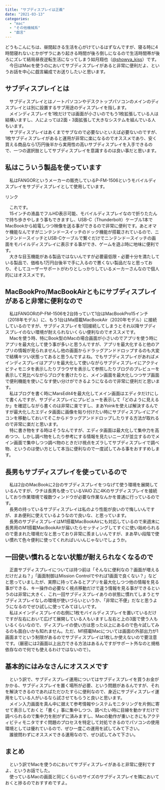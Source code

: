 ```yaml
---
title: "サブディスプレイは正義"
date: "2021-03-13"
categories: 
  - "mac"
  - "その他機械系"
  - "戯言"
---
```


どうもこんにちは、昼間起きる生活を心がけているはずなんですが、寝る時に4時間寝れないとかがザラにあり起きる時間が後ろ倒しになるので生活時間帯が後ろにズレて結局昼夜逆転生活になってしまう如月翔也（[@showya\_kiss](http://twitter.com/showya_kiss)）です。  
　今日はMacを使うのにおいてサブディスプレイがあると非常に便利だよ、というお話を中心に戯言編成でお送りしたいと思います。  

## サブディスプレイとは

　サブディスプレイとはノートパソコンやデスクトップパソコンのメインのディスプレイとは別に設置するサブ用途のディスプレイを指します。  
　メインディスプレイを1枚だけでは画面が小さいのでもう1枚拡張している人は結構いますし、人によっては2面・3面拡張して大きなシステムを組んでいる人もいます。  
　サブディスプレイはあくまでサブなので必要ないといえば必要ないのですが、1枚サブディスプレイがあると運用が非常に楽になるのでオススメであり、安く買える商品なら1万円後半から実用性の高いサブディスプレイを入手できるので、一つの選択肢としてサブディスプレイを意識するのは良い事だと思います。  

## 私はこういう製品を使っています

　私はFANGORというメーカーの販売しているP-FM-1506というモバイルディスプレイをサブディスプレイとして使用しています。  
<script type="text/javascript">(function(b,c,f,g,a,d,e){b.MoshimoAffiliateObject=a;b[a]=b[a]||function(){arguments.currentScript=c.currentScript||c.scripts[c.scripts.length-2];(b[a].q=b[a].q||[]).push(arguments)};c.getElementById(a)||(d=c.createElement(f),d.src=g,d.id=a,e=c.getElementsByTagName("body")[0],e.appendChild(d))})(window,document,"script","//dn.msmstatic.com/site/cardlink/bundle.js?20210203","msmaflink");msmaflink({"n":"FANGOR モバイルモニター 15.6インチ モバイルディスプレイ 1920*1080FHD 内蔵スピーカー スタンド付き ポータブルモニター PS4\/PS5\/switch\/Xbox\/Tv Stick\/Laptop\/スマホ\/パソコン HDMI\/USB TYPE-C 日本語取扱説明書【三年保証】","b":"FANGOR","t":"F-PM-1506","d":"https:\/\/m.media-amazon.com","c_p":"\/images\/I","p":["\/41Q-hHSspfL.jpg","\/51x+qQyh7+L.jpg","\/51jP7VsUSfL.jpg","\/51V-LpHHrpL.jpg","\/51rQd+5yM6L.jpg","\/51Qtgp+MsKL.jpg","\/510+-egwSSL.jpg"],"u":{"u":"https:\/\/www.amazon.co.jp\/dp\/B087Q56DJQ","t":"amazon","r_v":""},"b_l":[{"id":1,"u_tx":"Amazonで見る","u_bc":"#f79256","u_url":"https:\/\/www.amazon.co.jp\/dp\/B087Q56DJQ","a_id":2093955,"p_id":170,"pl_id":27060,"pc_id":185,"s_n":"amazon","u_so":1},{"id":2,"u_tx":"楽天市場で見る","u_bc":"#f76956","u_url":"https:\/\/search.rakuten.co.jp\/search\/mall\/FANGOR%20%E3%83%A2%E3%83%90%E3%82%A4%E3%83%AB%E3%83%A2%E3%83%8B%E3%82%BF%E3%83%BC%2015.6%E3%82%A4%E3%83%B3%E3%83%81%20%E3%83%A2%E3%83%90%E3%82%A4%E3%83%AB%E3%83%87%E3%82%A3%E3%82%B9%E3%83%97%E3%83%AC%E3%82%A4%201920*1080FHD%20%E5%86%85%E8%94%B5%E3%82%B9%E3%83%94%E3%83%BC%E3%82%AB%E3%83%BC%20%E3%82%B9%E3%82%BF%E3%83%B3%E3%83%89%E4%BB%98%E3%81%8D%20%E3%83%9D%E3%83%BC%E3%82%BF%E3%83%96%E3%83%AB%E3%83%A2%E3%83%8B%E3%82%BF%E3%83%BC%20PS4%2FPS5%2Fswitch%2FXbox%2FTv%20Stick%2FLaptop%2F%E3%82%B9%E3%83%9E%E3%83%9B%2F%E3%83%91%E3%82%BD%E3%82%B3%E3%83%B3%20HDMI%2FUSB%20TYPE-C%20%E6%97%A5%E6%9C%AC%E8%AA%9E%E5%8F%96%E6%89%B1%E8%AA%AC%E6%98%8E%E6%9B%B8%E3%80%90%E4%B8%89%E5%B9%B4%E4%BF%9D%E8%A8%BC%E3%80%91\/","a_id":2093954,"p_id":54,"pl_id":27059,"pc_id":54,"s_n":"rakuten","u_so":2},{"id":3,"u_tx":"Yahoo!ショッピングで見る","u_bc":"#66a7ff","u_url":"https:\/\/shopping.yahoo.co.jp\/search?first=1\u0026p=FANGOR%20%E3%83%A2%E3%83%90%E3%82%A4%E3%83%AB%E3%83%A2%E3%83%8B%E3%82%BF%E3%83%BC%2015.6%E3%82%A4%E3%83%B3%E3%83%81%20%E3%83%A2%E3%83%90%E3%82%A4%E3%83%AB%E3%83%87%E3%82%A3%E3%82%B9%E3%83%97%E3%83%AC%E3%82%A4%201920*1080FHD%20%E5%86%85%E8%94%B5%E3%82%B9%E3%83%94%E3%83%BC%E3%82%AB%E3%83%BC%20%E3%82%B9%E3%82%BF%E3%83%B3%E3%83%89%E4%BB%98%E3%81%8D%20%E3%83%9D%E3%83%BC%E3%82%BF%E3%83%96%E3%83%AB%E3%83%A2%E3%83%8B%E3%82%BF%E3%83%BC%20PS4%2FPS5%2Fswitch%2FXbox%2FTv%20Stick%2FLaptop%2F%E3%82%B9%E3%83%9E%E3%83%9B%2F%E3%83%91%E3%82%BD%E3%82%B3%E3%83%B3%20HDMI%2FUSB%20TYPE-C%20%E6%97%A5%E6%9C%AC%E8%AA%9E%E5%8F%96%E6%89%B1%E8%AA%AC%E6%98%8E%E6%9B%B8%E3%80%90%E4%B8%89%E5%B9%B4%E4%BF%9D%E8%A8%BC%E3%80%91","a_id":2099557,"p_id":1225,"pl_id":27061,"pc_id":1925,"s_n":"yahoo","u_so":3}],"eid":"V7aTf","s":"s"});</script>

リンク

　これです。  
　15インチの液晶でフルHD表示可能、モバイルディスプレイなので折りたたんで持ち歩きやしまう事もできますし、USB-C（Thunderbolt）ケーブル1本でMacBookから給電しつつ映像を送る事ができるので非常に便利です。あとオマケ機能なんですがニンテンドースイッチのドック機能が搭載されているので、ニンテンドースイッチとUSB-Cケーブルで繋ぐだけでニンテンドースイッチの画面をモバイルディスプレイに表示する事ができ、ゲームを遊ぶ時に地味に便利です。  
　大きな目玉機能がある製品ではないんですが必要最低限・必要十分を満たしている製品で、価格も1万円台後半で手に入るので悪くない製品だなと思っており、そしてユーザーサポートがわりとしっかりしているメーカーさんなので個人的にはオススメです。  

## MacBookPro/MacBookAirともにサブディスプレイがあると非常に便利なので

　私はFANGORのP-FM-1506を2台持っていて1台はMacBookPro15インチ（2018年モデル）に、もう1台はMa搭載MacBookAir（2020年モデル）に接続しているのですが、サブディスプレイを1回接続してしまうとそれ以降サブディスプレイのない環境が耐えられないくらい便利なのでオススメです。  
　Macを使う時、特にBook型のMacの場合画面が小さいのでアプリを使う時にアプリを最大化して使う事が多いと思うんですが、アプリを最大化すると他のアプリの情報が見られませんし他の画面からドラッグアンドドロップするのも大変で結構キツい状態ってあると思うんですよね。でもサブディスプレイがあればメインディスプレイはアプリを最大化して使いながらサブディスプレイにアクティビティモニタを表示したりブラウザを表示して参照したりブログのプレビューを表示して見比べながらブログを書けたりと、メイン画面を最大化しつつサブ画面で便利機能を使いこなす使い分けができるようになるので非常に便利だと思います。  
　私はブログを書く時にMarsEdit4を最大化してメイン画面はエディタだけにして書くんですが、サブディスプレイにプレビューを表示して「どのように見えるか」を確認しながら書くのは非常に楽ですし、まあYoinkを使えば解決するんですが最大化したエディタ画面に画像を貼り付けたい時にサブディスプレイにアイコンを移動しておいてそこからドラッグアンドドロップしたりする方法が取れるので非常に楽だと思います。  
　特に書き物をする時はそうなんですが、エディタ画面は最大化して集中力を高めつつ、しかし調べ物をしたり参考にする情報を見たいニーズが並立するのでメイン画面で集中しつつ調べ物のときだけ視点をズラしてサブディスプレイで調べ物、というのは使い方として本当に便利なので一度試してみる事をおすすめします。  

## 長男もサブディスプレイを使っているので

　私は2台のMacBookに2台のサブディスプレイをつなげて使う環境を展開しているんですが、ウチは長男も使っているVAIO Zに4Kのサブディスプレイを接続しており作業環境で複数ウィンドウが必要な作業なんかを普通に行っているのです。  
　長男の持っているサブディスプレイは私のより性能が良いので悔しいんですが、まあ便利に使えているようなので良いな、と思っています。  
　長男のサブディスプレイはM1搭載MacBookAirにも対応しているので来週末に長男用のM1搭載MacBookAirが届いたらセッティングしてすぐに使い始められるので恵まれた環境だなと思っており非常に羨ましいんですが、まあ早い段階で使い慣れて色々便利に使ってくれればいいんじゃないでしょうか。  

## 一回使い慣れるとない状態が耐えられなくなるので

　正直サブディスプレイについては持つ前は「そんなに便利なの？画面が増えるだけだよね？」「画面制御はMission Controlでやれば1画面で良くない？」などと思っていましたが、実際に持ってみるとアプリを最大化しつつ他の情報を見る事ができる、キー操作の必要なく視点移動だけで違う情報を見る事ができるというのは非常に大きく、これ一回サブディスプレイありの状態に慣れてしまうとサブディスプレイなしの環境が使いづらいというか、「非常に不便」だなと思うようになるのでぜひ試しに使ってみてほしいです。  
　私はメインディスプレイの右側に1枚モバイルディスプレイを置いているだけですが左右において広げて展開している人もいますし左右と上の3面で使う人もいるくらいなので、ディスプレイの使い方は思った以上にあるので色々試してみるのも面白いかも知れません。ただ、M1搭載Macについては画面の外部出力が1画面までという制限があるのでサブディスプレイは1枚しか使えないので要注意です。（厳密には2画面以上出力できる方法はあるんですがサポート外なのと規格依存なので何でも使えるわけではないので）。  

## 基本的にはみなさんにオススメです

　という訳で、サブディスプレイ運用についてはサブディスプレイを買うお金がかかる、サブディスプレイを置く場所が必要、という問題があるんですが、それを解決できるのであればただひたすらに便利なので、身近にサブディスプレイ運用をしている人がいるなら試させてもらうと良いと思います。  
　メイン入力画面を真ん中に据えて参考情報やシステムモニタリングを片側に寄せて表示しておくと「書く」事に集中しつつ、調べたい時に目線を動かすだけで調べられるので集中力を削がずに済みますし、Macの動作が重いときにもアクティビティモニタですぐ問題のプロセスを特定して対処できるのでパソコンの使用環境としては優れているので、ぜひ一度この運用を試してみて下さい。  
　誰彼問わずにオススメできる運用なので、ぜひ試してみて下さい。  

## まとめ

　という訳でMacを使うのにおいてサブディスプレイがあると非常に便利ですよ、というお話でした。  
　使っているMacの画面と同じくらいのサイズのサブディスプレイを隣においておくと捗るのでおすすめですよ。
